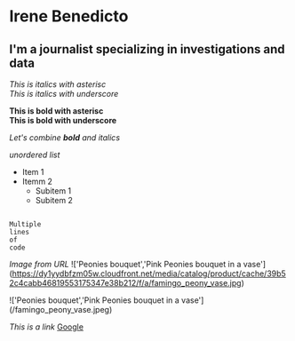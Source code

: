 # Irene Benedicto
## I'm a journalist specializing in investigations and data





*This is italics with asterisc* <br>
_This is italics with underscore_


**This is bold with asterisc** <br>
__This is bold with underscore__

_Let's combine **bold** and italics_

*unordered list*
* Item 1
* Itemm 2
  * Subitem 1
  * Subitem 2

```

Multiple
lines
of
code

```

*Image from URL*
!['Peonies bouquet','Pink Peonies bouquet in a vase']
(https://dy1yydbfzm05w.cloudfront.net/media/catalog/product/cache/39b52c4cabb46819553175347e38b212/f/a/famingo_peony_vase.jpg)

!['Peonies bouquet','Pink Peonies bouquet in a vase'] (/famingo_peony_vase.jpeg)

*This is a link*
[Google](http://www.google.com/)



